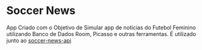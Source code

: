 # Soccer News
App Criado com o Objetivo de Simular app de notícias do Futebol Feminino utilizando Banco de Dados Room, Picasso e outras ferramentas.
É utilizado junto ao [soccer-news-api](https://github.com/andersonrubiojuca/soccer-news-api)
